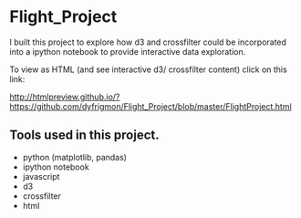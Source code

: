 # Flight_Project

I built this project to explore how d3 and crossfilter could be incorporated into a ipython notebook to provide interactive data exploration.

To view as HTML (and see interactive d3/ crossfilter content) click on this link:

http://htmlpreview.github.io/?https://github.com/dyfrigmon/Flight_Project/blob/master/FlightProject.html

## Tools used in this project.
- python (matplotlib, pandas)
- ipython notebook
- javascript
- d3
- crossfilter
- html
